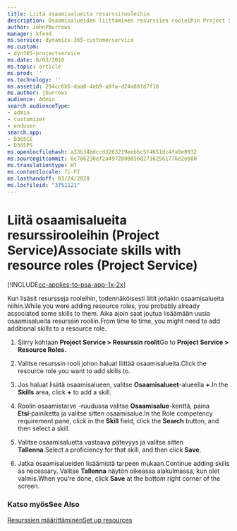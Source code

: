 ```yaml
---
title: Liitä osaamisalueita resurssirooleihin
description: Osaamisalueiden liittäminen resurssien rooleihin Project Servicessä
author: JohnPBurrows
manager: kfend
ms.service: dynamics-365-customerservice
ms.custom:
- dyn365-projectservice
ms.date: 8/03/2018
ms.topic: article
ms.prod: ''
ms.technology: ''
ms.assetid: 294cc6b5-daa0-4eb9-a9fa-d24a88fd7f18
ms.author: jburrows
audience: Admin
search.audienceType:
- admin
- customizer
- enduser
search.app:
- D365CE
- D365PS
ms.openlocfilehash: a33b34bdccd3263219eebbc5f4651dc4fa9e0932
ms.sourcegitcommit: 8c786230ef2a497280885b827162561776e2eb00
ms.translationtype: HT
ms.contentlocale: fi-FI
ms.lasthandoff: 03/24/2020
ms.locfileid: "3751121"
---
```

# <a name="associate-skills-with-resource-roles-project-service"></a><span data-ttu-id="e4948-103">Liitä osaamisalueita resurssirooleihin (Project Service)</span><span class="sxs-lookup"><span data-stu-id="e4948-103">Associate skills with resource roles (Project Service)</span></span>

[!INCLUDE[cc-applies-to-psa-app-1x-2x](../includes/cc-applies-to-psa-app-1x-2x.md)]

<span data-ttu-id="e4948-104">Kun lisäsit resursseja rooleihin, todennäköisesti liitit joitakin osaamisalueita niihin.</span><span class="sxs-lookup"><span data-stu-id="e4948-104">While you were adding resource roles, you probably already associated some skills to them.</span></span> <span data-ttu-id="e4948-105">Aika ajoin saat joutua lisäämään uusia osaamisalueita resurssin rooliin.</span><span class="sxs-lookup"><span data-stu-id="e4948-105">From time to time, you might need to add additional skills to a resource role.</span></span>  
  
1.  <span data-ttu-id="e4948-106">Siirry kohtaan **Project Service > Resurssin roolit**</span><span class="sxs-lookup"><span data-stu-id="e4948-106">Go to **Project Service > Resource Roles.**</span></span>  
  
2.  <span data-ttu-id="e4948-107">Valitse resurssin rooli johon haluat liittää osaamisalueita.</span><span class="sxs-lookup"><span data-stu-id="e4948-107">Click the resource role you want to add skills to.</span></span>  
  
3.  <span data-ttu-id="e4948-108">Jos haluat lisätä osaamisalueen, valitse **Osaamisalueet**-alueella **+**.</span><span class="sxs-lookup"><span data-stu-id="e4948-108">In the **Skills** area, click **+** to add a skill.</span></span>  
  
4.  <span data-ttu-id="e4948-109">Roolin osaamistarve -ruudussa valitse **Osaamisalue**-kenttä, paina **Etsi**‑painiketta ja valitse sitten osaamisalue.</span><span class="sxs-lookup"><span data-stu-id="e4948-109">In the Role competency requirement pane, click in the **Skill** field, click the **Search** button,  and then select a skill.</span></span>  
  
5.  <span data-ttu-id="e4948-110">Valitse osaamisaluetta vastaava pätevyys ja valitse sitten **Tallenna**.</span><span class="sxs-lookup"><span data-stu-id="e4948-110">Select a proficiency for that skill, and then click **Save**.</span></span>  
  
6.  <span data-ttu-id="e4948-111">Jatka osaamisalueiden lisäämistä tarpeen mukaan.</span><span class="sxs-lookup"><span data-stu-id="e4948-111">Continue adding skills as necessary.</span></span> <span data-ttu-id="e4948-112">Valitse **Tallenna** näytön oikeassa alakulmassa, kun olet valmis.</span><span class="sxs-lookup"><span data-stu-id="e4948-112">When you’re done, click **Save** at the bottom right corner of the screen.</span></span>  
  
### <a name="see-also"></a><span data-ttu-id="e4948-113">Katso myös</span><span class="sxs-lookup"><span data-stu-id="e4948-113">See Also</span></span>  
 [<span data-ttu-id="e4948-114">Resurssien määrittäminen</span><span class="sxs-lookup"><span data-stu-id="e4948-114">Set up resources</span></span>](../project-service/set-up-resources.md)
